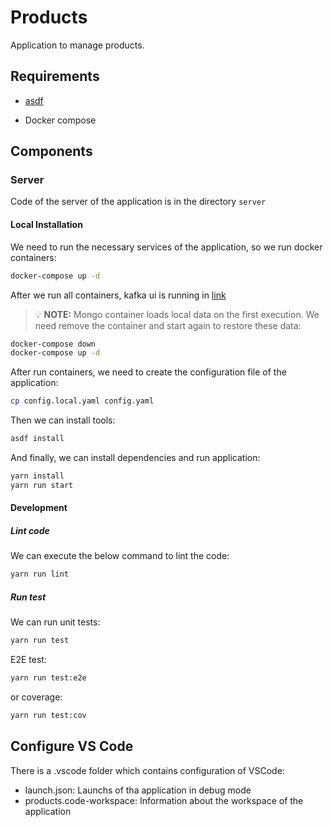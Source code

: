 
# Products

Application to manage products.



## Requirements

* [asdf](https://asdf-vm.com/)

* Docker compose



## Components

### Server

Code of the server of the application is in the directory `server`

#### Local Installation

We need to run the necessary services of the application, so we run docker containers:

~~~bash
docker-compose up -d
~~~

After we run all containers, kafka ui is running in [link](http://localhost:8080/)

> :bulb: **NOTE:** Mongo container loads local data on the first execution. We need remove the container and start again to restore these data:

~~~bash
docker-compose down
docker-compose up -d
~~~

After run containers, we need to create the configuration file of the application:

~~~bash
cp config.local.yaml config.yaml
~~~

Then we can install tools:

~~~bash
asdf install
~~~

And finally, we can install dependencies and run application:

~~~bash
yarn install
yarn run start
~~~



####  Development

##### Lint code

We can execute the below command to lint the code:

~~~bash
yarn run lint
~~~


##### Run test

We can run unit tests:

~~~bash
yarn run test
~~~

E2E test:

~~~bash
yarn run test:e2e
~~~

or coverage:

~~~bash
yarn run test:cov
~~~



## Configure VS Code

There is a .vscode folder which contains configuration of VSCode:

* launch.json: Launchs of tha application in debug mode
* products.code-workspace: Information about the workspace of the application
